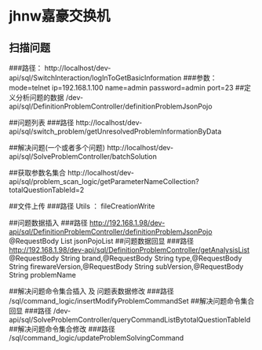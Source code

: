 # jhnw嘉豪交换机
## 扫描问题
###路径：
http://localhost/dev-api/sql/SwitchInteraction/logInToGetBasicInformation
###参数：
mode=telnet
ip=192.168.1.100
name=admin
password=admin
port=23
##定义分析问题的数据
/dev-api/sql/DefinitionProblemController/definitionProblemJsonPojo

##问题列表
###路径
http://localhost/dev-api/sql/switch_problem/getUnresolvedProblemInformationByData

##解决问题(一个或者多个问题)
http://localhost/dev-api/sql/SolveProblemController/batchSolution

##获取参数名集合
http://localhost/dev-api/sql/problem_scan_logic/getParameterNameCollection?totalQuestionTableId=2

##文件上传
###路径
Utils  ： fileCreationWrite

##问题数据插入
###路径
http://192.168.1.98/dev-api/sql/DefinitionProblemController/definitionProblemJsonPojo
@RequestBody List<String> jsonPojoList
##问题数据回显
###路径
http://192.168.1.98/dev-api/sql/DefinitionProblemController/getAnalysisList
@RequestBody String brand,@RequestBody String type,@RequestBody String firewareVersion,@RequestBody String subVersion,@RequestBody String problemName

##解决问题命令集合插入 及 问题表数据修改
###路径
/sql/command_logic/insertModifyProblemCommandSet
##解决问题命令集合 回显
###路径
/dev-api/sql/SolveProblemController/queryCommandListBytotalQuestionTableId
##解决问题命令集合修改
###路径
/sql/command_logic/updateProblemSolvingCommand